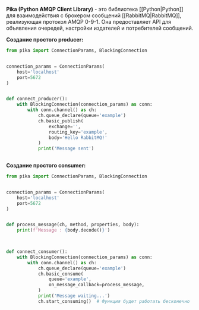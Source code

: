 **Pika (Python AMQP Client Library)** - это библиотека [[Python|Python]] для взаимодействия с брокером сообщений [[RabbitMQ|RabbitMQ]], реализующая протокол AMQP 0-9-1. Она предоставляет API для объявления очередей, настройки издателей и потребителей сообщений.

**Создание простого producer:**

```Python
from pika import ConnectionParams, BlockingConnection


connection_params = ConnectionParams(
	host='localhost'
	port=5672
)


def connect_producer():
	with BlockingConnection(connection_params) as conn:
		with conn.channel() as ch:
			ch.queue_declare(queue='example')
			ch.basic_publish(
				exchange='',
				routing_key='example',
				body='Hello RabbitMQ!'
			)
			print('Message sent')
	
```

**Создание простого consumer:**

```Python
from pika import ConnectionParams, BlockingConnection


connection_params = ConnectionParams(
	host='localhost'
	port=5672
)


def process_message(ch, method, properties, body):
	print(f'Message : {body.decode()}')
	


def connect_consumer():
	with BlockingConnection(connection_params) as conn:
		with conn.channel() as ch:
			ch.queue_declare(queue='example')
			ch.basic_consume(
				queue='example',
				on_message_callback=process_message,
			)
			print('Message waiting...')
			ch.start_consuming()  # Функция будет работать бесконечно
	
```